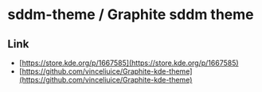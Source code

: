 

# sddm-theme / Graphite sddm theme


## Link

* [https://store.kde.org/p/1667585](https://store.kde.org/p/1667585)
* [https://github.com/vinceliuice/Graphite-kde-theme](https://github.com/vinceliuice/Graphite-kde-theme)
